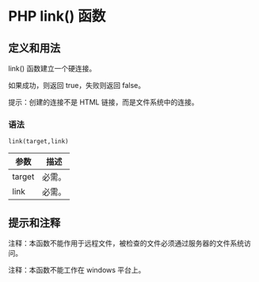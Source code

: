 # PHP link() 函数



## 定义和用法

link() 函数建立一个硬连接。

如果成功，则返回 true，失败则返回 false。

提示：创建的连接不是 HTML 链接，而是文件系统中的连接。

### 语法

```
link(target,link)
```

| 参数 | 描述 |
| --- | --- |
| target | 必需。 |
| link | 必需。 |

## 提示和注释

注释：本函数不能作用于远程文件，被检查的文件必须通过服务器的文件系统访问。

注释：本函数不能工作在 windows 平台上。



